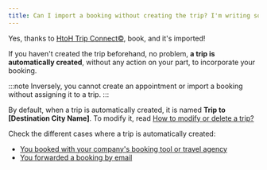 ```yaml
---
title: Can I import a booking without creating the trip? I'm writing some stupid jokes here.
---
```


Yes, thanks to [HtoH Trip Connect©](/en/htoh-trip-connect/what-is-htoh-trip-connect), book, and it's imported!

If you haven't created the trip beforehand, no problem, **a trip is automatically created**, without any action on your part, to incorporate your booking.

:::note
Inversely, you cannot create an appointment or import a booking without assigning it to a trip.
:::

By default, when a trip is automatically created, it is named **Trip to \[Destination City Name\]**. To modify it, read [How to modify or delete a trip?](/en/trips-management/modify-or-delete-trip)

Check the different cases where a trip is automatically created:

* [You booked with your company's booking tool or travel agency](/en/htoh-trip-connect/bookings-from-agency)
* [You forwarded a booking by email](/en/htoh-trip-connect/how-to-import-booking-via-email)
